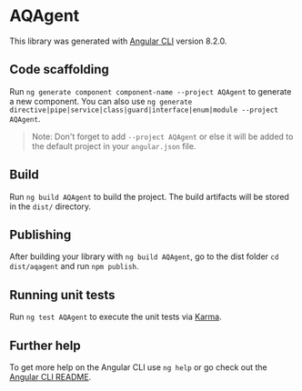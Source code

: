 # AQAgent

This library was generated with [Angular CLI](https://github.com/angular/angular-cli) version 8.2.0.

## Code scaffolding

Run `ng generate component component-name --project AQAgent` to generate a new component. You can also use `ng generate directive|pipe|service|class|guard|interface|enum|module --project AQAgent`.
> Note: Don't forget to add `--project AQAgent` or else it will be added to the default project in your `angular.json` file. 

## Build

Run `ng build AQAgent` to build the project. The build artifacts will be stored in the `dist/` directory.

## Publishing

After building your library with `ng build AQAgent`, go to the dist folder `cd dist/aqagent` and run `npm publish`.

## Running unit tests

Run `ng test AQAgent` to execute the unit tests via [Karma](https://karma-runner.github.io).

## Further help

To get more help on the Angular CLI use `ng help` or go check out the [Angular CLI README](https://github.com/angular/angular-cli/blob/master/README.md).
